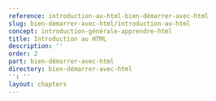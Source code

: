 ```yaml
---
reference: introduction-au-html-bien-démarrer-avec-html
slug: bien-démarrer-avec-html/introduction-au-html
concept: introduction-générale-apprendre-html
title: Introduction au HTML
description: ''
order: 2
part: bien-démarrer-avec-html
directory: bien-démarrer-avec-html
'': ''
layout: chapters
---
```


